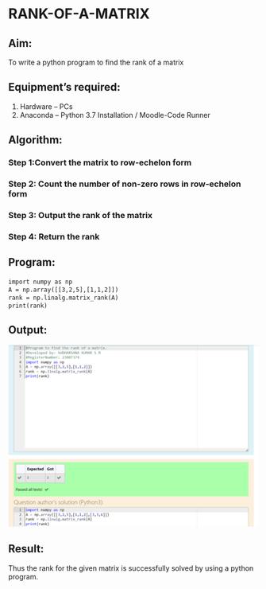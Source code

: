 # RANK-OF-A-MATRIX
## Aim:
To write a python program to find the rank of a matrix
## Equipment’s required:
1. 	Hardware – PCs
2. 	Anaconda – Python 3.7 Installation / Moodle-Code Runner
## Algorithm:
### Step 1:Convert the matrix to row-echelon form
### Step 2: Count the number of non-zero rows in row-echelon form
### Step 3: Output the rank of the matrix
### Step 4: Return the rank

## Program:
```
import numpy as np
A = np.array([[3,2,5],[1,1,2]])
rank = np.linalg.matrix_rank(A)
print(rank)
```
## Output:
![image](https://raw.githubusercontent.com/sudharsanakumar18/RANK-OF-A-MATRIX/main/maths%20exp%2002.png)
## Result:
Thus the rank for the given matrix is successfully solved by  using a python program.

